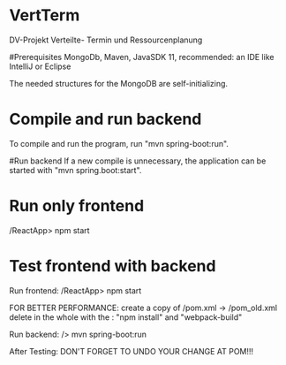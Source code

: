 # VertTerm
DV-Projekt Verteilte- Termin und Ressourcenplanung

#Prerequisites
MongoDb,
Maven,
JavaSDK 11, 
recommended: an IDE like IntelliJ or Eclipse

The needed structures for the MongoDB are self-initializing.

# Compile and run backend
To compile and run the program, run "mvn spring-boot:run".

#Run backend
If a new compile is unnecessary, the application can be started with "mvn spring.boot:start".

# Run only frontend
/ReactApp> npm start

# Test frontend with backend
Run frontend: /ReactApp> npm start

FOR BETTER PERFORMANCE:
    create a copy of /pom.xml -> /pom_old.xml
    delete in <build> the whole <execution> with the <id>: "npm install" and "webpack-build"

Run backend: /> mvn spring-boot:run

After Testing:
    DON'T FORGET TO UNDO YOUR CHANGE AT POM!!!


